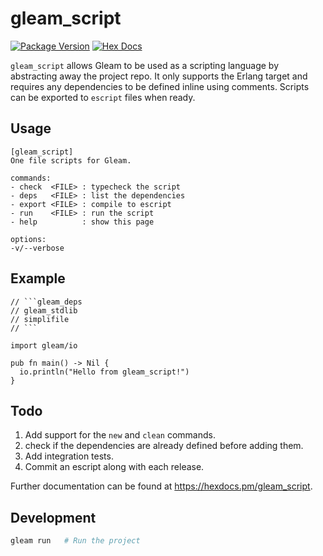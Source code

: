 # gleam_script

[![Package Version](https://img.shields.io/hexpm/v/gleam_script)](https://hex.pm/packages/gleam_script)
[![Hex Docs](https://img.shields.io/badge/hex-docs-ffaff3)](https://hexdocs.pm/gleam_script/)

`gleam_script` allows Gleam to be used as a scripting language by abstracting away the project repo. It only supports the Erlang target and requires any dependencies to be defined inline using comments. Scripts can be exported to `escript` files when ready.

## Usage

```
[gleam_script]
One file scripts for Gleam.

commands:
- check  <FILE> : typecheck the script
- deps   <FILE> : list the dependencies
- export <FILE> : compile to escript
- run    <FILE> : run the script
- help          : show this page

options:
-v/--verbose
```

## Example

````gleam
// ```gleam_deps
// gleam_stdlib
// simplifile
// ```

import gleam/io

pub fn main() -> Nil {
  io.println("Hello from gleam_script!")
}
`````

## Todo
1. Add support for the `new` and `clean` commands.
2. check if the dependencies are already defined before adding them.
3. Add integration tests.
4. Commit an escript along with each release.

Further documentation can be found at <https://hexdocs.pm/gleam_script>.

## Development

```sh
gleam run   # Run the project
```
